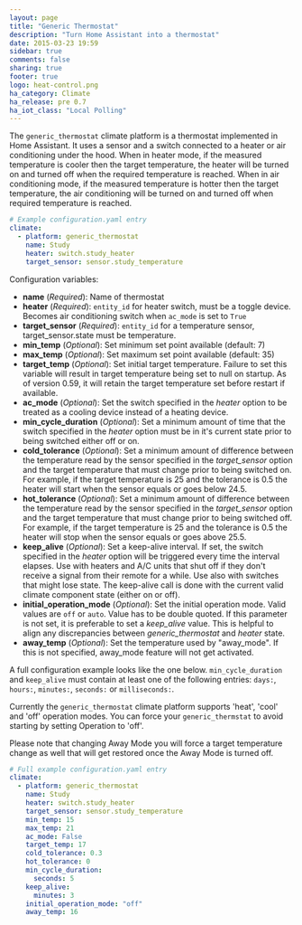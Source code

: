 ```yaml
---
layout: page
title: "Generic Thermostat"
description: "Turn Home Assistant into a thermostat"
date: 2015-03-23 19:59
sidebar: true
comments: false
sharing: true
footer: true
logo: heat-control.png
ha_category: Climate
ha_release: pre 0.7
ha_iot_class: "Local Polling"
---
```



The `generic_thermostat` climate platform is a thermostat implemented in Home Assistant. It uses a sensor and a switch connected to a heater or air conditioning under the hood. When in heater mode, if the measured temperature is cooler then the target temperature, the heater will be turned on and turned off when the required temperature is reached. When in air conditioning mode, if the measured temperature is hotter then the target temperature, the air conditioning will be turned on and turned off when required temperature is reached.

```yaml
# Example configuration.yaml entry
climate:
  - platform: generic_thermostat
    name: Study
    heater: switch.study_heater
    target_sensor: sensor.study_temperature
```

Configuration variables:

- **name** (*Required*): Name of thermostat
- **heater** (*Required*): `entity_id` for heater switch, must be a toggle device. Becomes air conditioning switch when `ac_mode` is set to `True`
- **target_sensor** (*Required*): `entity_id` for a temperature sensor, target_sensor.state must be temperature.
- **min_temp** (*Optional*): Set minimum set point available (default: 7)
- **max_temp** (*Optional*): Set maximum set point available (default: 35)
- **target_temp** (*Optional*): Set initial target temperature. Failure to set this variable will result in target temperature being set to null on startup. As of version 0.59, it will retain the target temperature set before restart if available.
- **ac_mode** (*Optional*): Set the switch specified in the *heater* option to be treated as a cooling device instead of a heating device.
- **min_cycle_duration** (*Optional*): Set a minimum amount of time that the switch specified in the *heater* option must be in it's current state prior to being switched either off or on.
- **cold_tolerance** (*Optional*): Set a minimum amount of difference between the temperature read by the sensor specified in the *target_sensor* option and the target temperature that must change prior to being switched on. For example, if the target temperature is 25 and the tolerance is 0.5 the heater will start when the sensor equals or goes below 24.5.
- **hot_tolerance** (*Optional*): Set a minimum amount of difference between the temperature read by the sensor specified in the *target_sensor* option and the target temperature that must change prior to being switched off. For example, if the target temperature is 25 and the tolerance is 0.5 the heater will stop when the sensor equals or goes above 25.5.
- **keep_alive** (*Optional*): Set a keep-alive interval. If set, the switch specified in the *heater* option will be triggered every time the interval elapses. Use with heaters and A/C units that shut off if they don't receive a signal from their remote for a while. Use also with switches that might lose state. The keep-alive call is done with the current valid climate component state (either on or off).
- **initial_operation_mode** (*Optional*): Set the initial operation mode. Valid values are `off` or `auto`. Value has to be double quoted. If this parameter is not set, it is preferable to set a *keep_alive* value. This is helpful to align any discrepancies between *generic_thermostat* and *heater* state.
- **away_temp** (*Optional*): Set the temperature used by "away_mode". If this is not specified, away_mode feature will not get activated.

A full configuration example looks like the one below. `min_cycle_duration` and `keep_alive` must contain at least one of the following entries: `days:`, `hours:`, `minutes:`, `seconds:` or `milliseconds:`.

Currently the `generic_thermostat` climate platform supports 'heat', 'cool' and 'off' operation modes. You can force your `generic_thermstat` to avoid starting by setting Operation to 'off'. 

Please note that changing Away Mode you will force a target temperature change as well that will get restored once the Away Mode is turned off. 

```yaml
# Full example configuration.yaml entry
climate:
  - platform: generic_thermostat
    name: Study
    heater: switch.study_heater
    target_sensor: sensor.study_temperature
    min_temp: 15
    max_temp: 21
    ac_mode: False
    target_temp: 17
    cold_tolerance: 0.3
    hot_tolerance: 0
    min_cycle_duration:
      seconds: 5
    keep_alive:
      minutes: 3
    initial_operation_mode: "off"
    away_temp: 16
```
